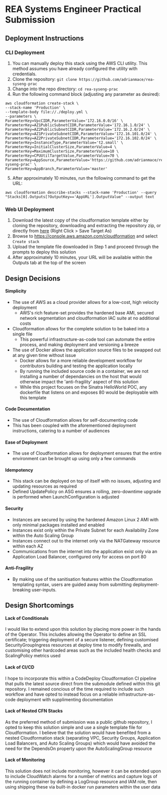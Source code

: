 # REA Systems Engineer Practical Submission
## Deployment Instructions
### CLI Deployment
1. You can manually deploy this stack using the AWS CLI utility. This method assumes you have already configured the utility with credentials.
2. Clone the repository: `git clone https://github.com/adrianmace/rea-syseng-prac`
3. Change into the repo directory: `cd rea-syseng-prac`
4. Run the following command block (adjusting any parameter as desired):
```
aws cloudformation create-stack \
--stack-name 'Production' \
--template-body file://./deploy.yml \
--parameters \
ParameterKey=VpcCIDR,ParameterValue='172.16.0.0/16' \
ParameterKey=AZ1PublicSubnetCIDR,ParameterValue='172.16.1.0/24' \
ParameterKey=AZ2PublicSubnetCIDR,ParameterValue='172.16.2.0/24' \
ParameterKey=AZ1PrivateSubnetCIDR,ParameterValue='172.16.101.0/24' \
ParameterKey=AZ2PrivateSubnetCIDR,ParameterValue='172.16.102.0/24' \
ParameterKey=InstanceType,ParameterValue='t2.small' \
ParameterKey=InitialClusterSize,ParameterValue=4 \
ParameterKey=MaximumClusterSize,ParameterValue=10 \
ParameterKey=CPUUtilTargetValue,ParameterValue=70 \
ParameterKey=AppSource,ParameterValue='https://github.com/adrianmace/rea-syseng-prac' \
ParameterKey=AppBranch,ParameterValue='master'
```
5. After approximately 10 minutes, run the following command to get the URL:
```
aws cloudformation describe-stacks --stack-name 'Production' --query "Stacks[0].Outputs[?OutputKey=='AppURL'].OutputValue" --output text
```
### Web UI Deployment
1. Download the latest copy of the cloudformation template either by cloning the repository, downloading and extracting the repository zip, or directly from [here](https://raw.githubusercontent.com/adrianmace/rea-syseng-prac/master/deploy.yml) (Right Click > Save Target As)
2. Browse to https://console.aws.amazon.com/cloudformation and select `Create stack`
3. Upload the template file downloaded in Step 1 and proceed through the prompts to deploy this solution
4. After approximately 10 minutes, your URL will be available within the Outputs tab at the top of the screen

## Design Decisions
#### Simplicity
* The use of AWS as a cloud provider allows for a low-cost, high velocity deployment
  * AWS's rich feature-set provides the hardened base AMI, secured network segmentation and cloudformation IAC suite at no additional costs
* Cloudformation allows for the complete solution to be baked into a single file
  * This powerful infrastructure-as-code tool can automate the entire process, and making deployment and versioning a breeze
* The use of Docker allows the application source files to be swapped out at any given time without issue
  * Docker allows for a more reliable development workflow for contributors building and testing the application locally
  * By running the included source code in a container, we are not installing a number of dependancies on the host that would otherwise impact the 'anti-fragility' aspect of this solution
  * While this project focuses on the Sinatra HelloWorld POC, any dockerfile that listens on and exposes 80 would be deployable with this template
#### Code Documentation
* The use of Cloudformation allows for self-documenting code
* This has been coupled with the aforementioned deployment instructions, catering to a number of audiences
#### Ease of Deployment
* The use of Cloudformation allows for deployment ensures that the entire environment can be brought up using only a few commands
#### Idempotency
* This stack can be deployed on top of itself with no issues, adjusting and updating resources as required
* Defined UpdatePolicy on ASG ensures a rolling, zero-downtime upgrade is performed when LaunchConfiguration is adjusted
#### Security
* Instances are secured by using the hardened Amazon Linux 2 AMI with only minimal packages installed and enabled
* Instances exist only within the Private Subnet for each Availability Zone within the Auto Scaling Group
* Instances connect out to the internet only via the NATGateway resource within each AZ
* Communications from the internet into the application exist only via an Application Load Balancer, configured only for access on port 80
#### Anti-Fragility
* By making use of the sanitisation features within the Cloudformation templating syntax, users are guided away from submitting deployment-breaking user-inputs.

## Design Shortcomings
#### Lack of Conditionals
I would like to extend upon this solution by placing more power in the hands of the Operator. This includes allowing the Operator to define an SSL certificate; triggering deployment of a secure listener, defining customised SecurityGroupIngress resources at deploy time to modify firewalls, and customising other hardcoded areas such as the included health checks and ScalingPolicy metrics used
#### Lack of CI/CD
I hope to incorporate this within a CodeDeploy Cloudformation CI pipeline that pulls the latest source direct from the submodule defined within this git repository. I remained concious of the time required to include such workflow and have opted to instead focus on a reliable infrastructure-as-code deployment with supplimenting documentation
#### Lack of Nested CFN Stacks
As the preferred method of submission was a public github repository, I opted to keep this solution simple and use a single template file for Cloudformation. I believe that the solution would have benefited from a nested Cloudformation stack (separating VPC, Security Groups, Application Load Balancers, and Auto Scaling Groups) which would have avoided the need for the DependsOn property upon the AutoScalingGroup resource
#### Lack of Monitoring
This solution does not include monitoring, however it can be extended upon to include CloudWatch alarms for a number of metrics and capture logs of the running container by defining a LogGroup resource and IAM role, then using shipping these via built-in docker run parameters within the user data
